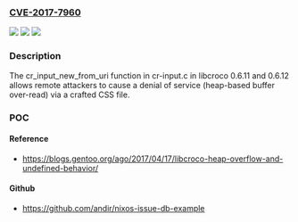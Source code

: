 ### [CVE-2017-7960](https://cve.mitre.org/cgi-bin/cvename.cgi?name=CVE-2017-7960)
![](https://img.shields.io/static/v1?label=Product&message=n%2Fa&color=blue)
![](https://img.shields.io/static/v1?label=Version&message=n%2Fa&color=blue)
![](https://img.shields.io/static/v1?label=Vulnerability&message=n%2Fa&color=brighgreen)

### Description

The cr_input_new_from_uri function in cr-input.c in libcroco 0.6.11 and 0.6.12 allows remote attackers to cause a denial of service (heap-based buffer over-read) via a crafted CSS file.

### POC

#### Reference
- https://blogs.gentoo.org/ago/2017/04/17/libcroco-heap-overflow-and-undefined-behavior/

#### Github
- https://github.com/andir/nixos-issue-db-example

